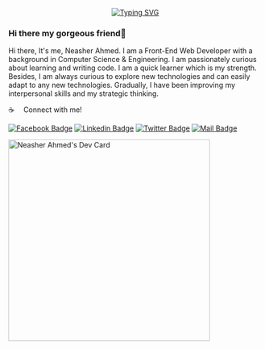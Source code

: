 <p align="center"><a href="https://git.io/typing-svg"><img src="https://readme-typing-svg.demolab.com?font=Fira+Code&pause=1000&center=true&vCenter=true&width=550&lines=I'm+a+Frontend+Developer;" alt="Typing SVG" /></a></p>

### Hi there my gorgeous friend👋
Hi there, It's me, Neasher Ahmed. I am a Front-End Web Developer with a background in Computer Science & Engineering. I am passionately curious about learning and writing code. I am a quick learner which is my strength. Besides, I am always curious to explore new technologies and can easily adapt to any new technologies. Gradually, I have been improving my interpersonal skills and my strategic thinking.

:coffee: &emsp;Connect with me!

[![Facebook Badge](https://img.shields.io/badge/Facebook-1877F2?style=for-the-badge&logo=facebook&logoColor=white)](https://www.facebook.com/neasher.ahmed/) [![Linkedin Badge](https://img.shields.io/badge/LinkedIn-0077B5?style=for-the-badge&logo=linkedin&logoColor=white)](https://www.linkedin.com/in/neasher/) [![Twitter Badge](https://img.shields.io/badge/Twitter-1DA1F2?style=for-the-badge&logo=twitter&logoColor=white)](https://twitter.com/neasher_ahmed) [![Mail Badge](https://img.shields.io/badge/Gmail-D14836?style=for-the-badge&logo=gmail&logoColor=white)](mailto:neasher75@gmail.com)

<a href="https://app.daily.dev/neasher"><img src="https://api.daily.dev/devcards/15dfa42376a84a759e95b47e2b7e4bbc.png?r=jy9" width="400" alt="Neasher Ahmed's Dev Card"/></a>
